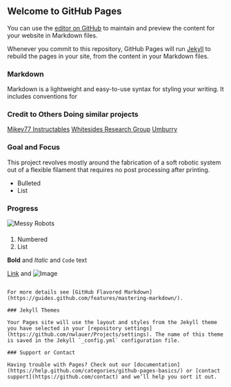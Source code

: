 ## Welcome to GitHub Pages

You can use the [editor on GitHub](https://github.com/nwlauer/Projects/edit/master/index.md) to maintain and preview the content for your website in Markdown files.

Whenever you commit to this repository, GitHub Pages will run [Jekyll](https://jekyllrb.com/) to rebuild the pages in your site, from the content in your Markdown files.

### Markdown

Markdown is a lightweight and easy-to-use syntax for styling your writing. It includes conventions for

### Credit to Others Doing similar projects

  [Mikey77 Instructables](http://www.instructables.com/member/mikey77/)
  [Whitesides Research Group](http://gmwgroup.harvard.edu/research/index.php?page=23)
  [Umburry](https://umburry.com/)
  
### Goal and Focus
  This project revolves mostly around the fabrication of a soft robotic system out of a flexible filament that requires no post       processing after printing.
- Bulleted
- List
### Progress
![Messy Robots](https://www.flickr.com/photos/148557730@N02/shares/67AR26)

#### 
1. Numbered
2. List

**Bold** and _Italic_ and `Code` text

[Link](url) and ![Image](src)
```

For more details see [GitHub Flavored Markdown](https://guides.github.com/features/mastering-markdown/).

### Jekyll Themes

Your Pages site will use the layout and styles from the Jekyll theme you have selected in your [repository settings](https://github.com/nwlauer/Projects/settings). The name of this theme is saved in the Jekyll `_config.yml` configuration file.

### Support or Contact

Having trouble with Pages? Check out our [documentation](https://help.github.com/categories/github-pages-basics/) or [contact support](https://github.com/contact) and we’ll help you sort it out.
